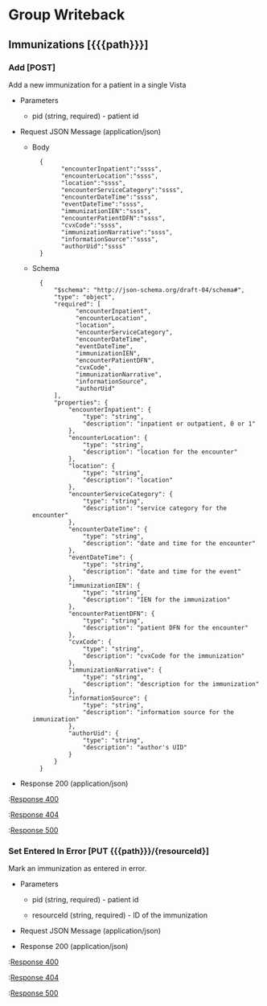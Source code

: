 # Group Writeback

## Immunizations [{{{path}}}]

### Add [POST]

Add a new immunization for a patient in a single Vista

+ Parameters

    + pid (string, required) - patient id


+ Request JSON Message (application/json)

    + Body

            {
                  "encounterInpatient":"ssss",
                  "encounterLocation":"ssss",
                  "location":"ssss",
                  "encounterServiceCategory":"ssss",
                  "encounterDateTime":"ssss",
                  "eventDateTime":"ssss",
                  "immunizationIEN":"ssss",
                  "encounterPatientDFN":"ssss",
                  "cvxCode":"ssss",
                  "immunizationNarrative":"ssss",
                  "informationSource":"ssss",
                  "authorUid":"ssss"
            }

    + Schema

            {
                "$schema": "http://json-schema.org/draft-04/schema#",
                "type": "object",
                "required": [
                      "encounterInpatient",
                      "encounterLocation",
                      "location",
                      "encounterServiceCategory",
                      "encounterDateTime",
                      "eventDateTime",
                      "immunizationIEN",
                      "encounterPatientDFN",
                      "cvxCode",
                      "immunizationNarrative",
                      "informationSource",
                      "authorUid"
                ],
                "properties": {
                    "encounterInpatient": {
                        "type": "string",
                        "description": "inpatient or outpatient, 0 or 1"
                    },
                    "encounterLocation": {
                        "type": "string",
                        "description": "location for the encounter"
                    },
                    "location": {
                        "type": "string",
                        "description": "location"
                    },
                    "encounterServiceCategory": {
                        "type": "string",
                        "description": "service category for the encounter"
                    },
                    "encounterDateTime": {
                        "type": "string",
                        "description": "date and time for the encounter"
                    },
                    "eventDateTime": {
                        "type": "string",
                        "description": "date and time for the event"
                    },
                    "immunizationIEN": {
                        "type": "string",
                        "description": "IEN for the immunization"
                    },
                    "encounterPatientDFN": {
                        "type": "string",
                        "description": "patient DFN for the encounter"
                    },
                    "cvxCode": {
                        "type": "string",
                        "description": "cvxCode for the immunization"
                    },
                    "immunizationNarrative": {
                        "type": "string",
                        "description": "description for the immunization"
                    },
                    "informationSource": {
                        "type": "string",
                        "description": "information source for the immunization"
                    },
                    "authorUid": {
                        "type": "string",
                        "description": "author's UID"
                    }
                }
            }

+ Response 200 (application/json)

:[Response 400]({{{common}}}/responses/400.md)

:[Response 404]({{{common}}}/responses/404.md)

:[Response 500]({{{common}}}/responses/500.md)


### Set Entered In Error [PUT {{{path}}}/{resourceId}]

Mark an immunization as entered in error.

+ Parameters

    + pid (string, required) - patient id

    + resourceId (string, required) - ID of the immunization

+ Request JSON Message (application/json)

+ Response 200 (application/json)

:[Response 400]({{{common}}}/responses/400.md)

:[Response 404]({{{common}}}/responses/404.md)

:[Response 500]({{{common}}}/responses/500.md)
